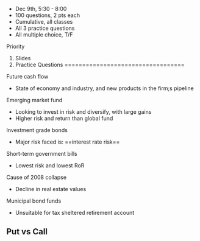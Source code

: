 - Dec 9th, 5:30 - 8:00
- 100 questions, 2 pts each
- Cumulative, all classes
- All 3 practice questions
- All multiple choice, T/F

Priority
1. Slides
2. Practice Questions
==================================

Future cash flow
- State of economy and industry, and new products in the firm;s pipeline

Emerging market fund
- Looking to invest in risk and diversify, with large gains
- Higher risk and return than global fund

Investment grade bonds
- Major risk faced is: ==interest rate risk==

Short-term government bills
- Lowest risk and lowest RoR

Cause of 2008 collapse
- Decline in real estate values

Municipal bond funds
- Unsuitable for tax sheltered retirement account

Put vs Call
- 